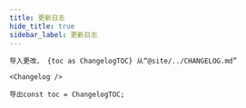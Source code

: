 ```yaml
---
title: 更新日志
hide_title: true
sidebar_label: 更新日志
---
```


```mdx-code-block
导入更改， {toc as ChangelogTOC} 从“@site/../CHANGELOG.md”

<Changelog />

导出const toc = ChangelogTOC;
```
